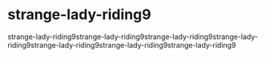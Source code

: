 # strange-lady-riding9
strange-lady-riding9strange-lady-riding9strange-lady-riding9strange-lady-riding9strange-lady-riding9strange-lady-riding9strange-lady-riding9

